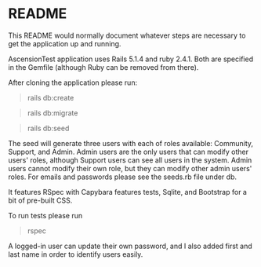 # README

This README would normally document whatever steps are necessary to get the
application up and running.

AscensionTest application uses Rails 5.1.4 and ruby 2.4.1. Both are specified in the Gemfile 
(although Ruby can be removed from there). 

After cloning the application please run: 


> rails db:create

> rails db:migrate

> rails db:seed

The seed will generate three users with each of roles available: Community, Support, and Admin. Admin users are the only users that can modify other users' roles, although Support users can see all users in the system. Admin users cannot modify their own role, but they can modify other admin users' roles. For emails and passwords please see the seeds.rb file under db.

It features RSpec with Capybara features tests, Sqlite, and Bootstrap for a bit of pre-built CSS.

To run tests please run 

> rspec

A logged-in user can update their own password, and I also added first and last name in order to identify users easily.
